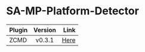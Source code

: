 # SA-MP-Platform-Detector

| Plugin            | Version           | Link  |
| :-------------    |:----:   |----:|
|ZCMD              | v0.3.1           | [Here](https://github.com/Southclaws/zcmd) |
